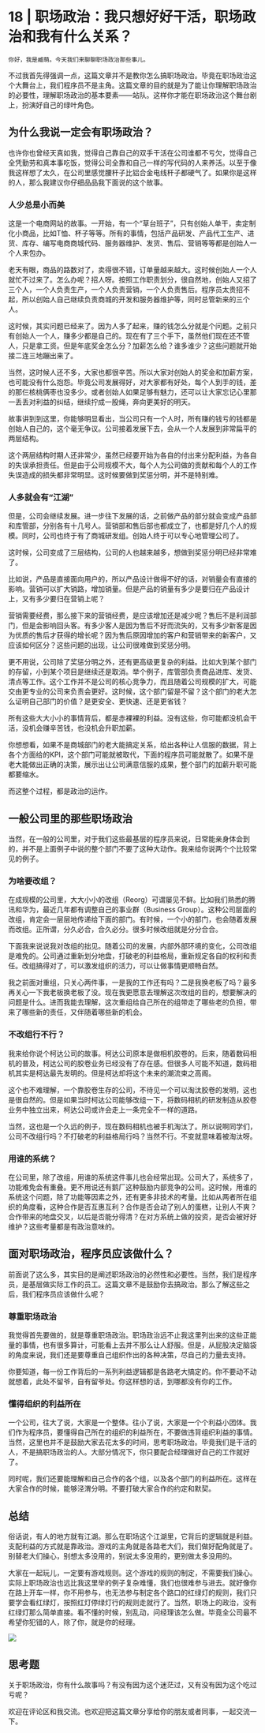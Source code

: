 # 18 | 职场政治：我只想好好干活，职场政治和我有什么关系？

    你好，我是臧萌。今天我们来聊聊职场政治那些事儿。

不过我首先得强调一点，这篇文章并不是教你怎么搞职场政治。毕竟在职场政治这个大舞台上，我们程序员不是主角。这篇文章的目的就是为了能让你理解职场政治的必要性，理解职场政治的基本要素——站队。这样你才能在职场政治这个舞台剧上，扮演好自己的绿叶角色。

## 为什么我说一定会有职场政治？

也许你也曾经天真如我，觉得自己靠自己的双手干活在公司谁都不亏欠，觉得自己全凭勤劳和真本事吃饭，觉得公司全靠和自己一样的写代码的人来养活。以至于像我这样想了太久，在公司里感觉腰杆子比铝合金电线杆子都硬气了。如果你是这样的人，那么我建议你仔细品品我下面说的这个故事。

### 人少总是小而美

这是一个电商网站的故事。一开始，有一个“草台班子”，只有创始人单干，卖定制化小商品，比如T恤、杯子等等。所有的事情，包括产品研发、产品代工生产、进货、库存、编写电商商城代码、服务器维护、发货、售后、营销等等都是创始人一个人来包办。

老天有眼，商品的路数对了，卖得很不错，订单量越来越大。这时候创始人一个人就忙不过来了。怎么办呢？招人呀。按照工作职责划分，很自然地，创始人又招了三个人，一个人负责生产，一个人负责营销，一个人负责售后。程序员太贵招不起，所以创始人自己继续负责商城的开发和服务器维护等，同时总管新来的三个人。

这时候，其实问题已经来了。因为人多了起来，赚的钱怎么分就是个问题。之前只有创始人一个人，赚多少都是自己的。现在有了三个手下，虽然他们现在还不管人，只是拿工资。但是年底奖金怎么分？加薪怎么给？谁多谁少？这些问题就开始接二连三地蹦出来了。

当然，这时候人还不多，大家也都很辛苦。所以大家对创始人的奖金和加薪方案，也可能没有什么抱怨。毕竟公司发展得好，对大家都有好处，每个人到手的钱，差的那仨核桃俩枣也没多少。或者创始人如果足够有魅力，还可以让大家忘记心里那一丢丢对利益的纠结，继续拧成一股绳，奔向更美好的明天。

故事讲到到这里，你能够明显看出，当公司只有一个人时，所有赚的钱亏的钱都是创始人自己的，这个毫无争议。公司接着发展下去，会从一个人发展到非常扁平的两层结构。

这个两层结构时期人还非常少，虽然已经要开始为各自的付出来分配利益，为各自的失误承担责任。但是由于公司规模不大，每个人为公司做的贡献和每个人的工作失误造成的损失都非常明显。这时候要做到奖惩分明，并不是特别难。

### 人多就会有“江湖”

但是，公司会继续发展。进一步往下发展的话，之前做产品的部分就会变成产品部和库管部，分别各有十几号人。营销部和售后部也都成立了，也都是好几个人的规模。同时，公司也终于有了商城研发组。创始人终于可以专心地管理公司了。

这时候，公司变成了三层结构，公司的人也越来越多，想做到奖惩分明已经非常难了。

比如说，产品是直接面向用户的，所以产品设计做得不好的话，对销量会有直接的影响。营销可以扩大销路，增加销量。但是产品的销量有多少是要归在产品设计上，又有多少要归在营销上呢？

营销需要经费，那么接下来的营销经费，是应该增加还是减少呢？售后不是利润部门，但是会影响回头客。有多少客人是因为售后不好而流失的，又有多少新客是因为优质的售后才获得的增长呢？因为售后原因增加的客户和营销带来的新客户，又应该如何区分？这些问题的出现，让公司很难做到奖惩分明。

更不用说，公司除了奖惩分明之外，还有更高级更复杂的利益。比如大到某个部门的存留，小到某个项目是继续还是取消。举个例子，库管部负责商品进库、发货、清点等工作。这个工作并不是公司的核心竞争力，而且随着公司规模的扩大，可能交由更专业的公司来负责会更好。这时候，这个部门留是不留？这个部门的老大怎么证明自己部门的价值？是更安全、更快速、还是更省钱？

所有这些大大小小的事情背后，都是赤裸裸的利益。没有这些，你可能都没机会干活，没机会赚辛苦钱，也没机会升职加薪。

你想想看，如果不是商城部门的老大能搞定关系，给出各种让人信服的数据，背上各个方面给的KPI，这个部门可能就被取代，下面的程序员可能就散了。如果不是老大能做出正确的决策，展示出让公司满意信服的成果，整个部门的加薪升职可能都要缩水。

而这整个过程，都是政治的运作。

## 一般公司里的那些职场政治

当然，在一般的公司里，对于我们这些最基层的程序员来说，日常能亲身体会到的，并不是上面例子中说的整个部门不要了这种大动作。我来给你说两个个比较常见的例子。

### 为啥要改组？

在成规模的公司里，大大小小的改组（Reorg）可谓屡见不鲜。比如我们熟悉的腾讯和华为，最近几年都有调整自己的事业群（Business Group）。这种公司层面的改组，肯定会一层层地传递给下面的部门。有时候，一个小的部门，也会随着发展而改组。正所谓，分久必合，合久必分。很多时候改组就是分分合合。

下面我来说说我对改组的拙见。随着公司的发展，内部外部环境的变化，公司改组是难免的。公司通过重新划分地盘，打破老的利益格局，重新规定各自的权利和责任。改组搞得对了，可以激发组织的活力，可以让做事情更顺畅自然。

我之前面对重组，只关心两件事，一是我的工作还有吗？二是我换老板了吗？最多再关心一下我老板换老板了没。现在我更愿意去理解这次改组的目的，想要解决的问题是什么。进而我能去理解，这次重组给自己所在的组带走了哪些老的负担，带来了哪些新的责任，又伴随着哪些新的机会。

### 不改组行不行？

我来给你说个柯达公司的故事。柯达公司原本是做相机胶卷的。后来，随着数码相机的普及，柯达公司的胶卷业务已经没有了存在感。但很多人可能不知道，数码相机其实是柯达最先发明的。但是柯达却将这个未来的潮流束之高阁。

这个也不难理解，一个靠胶卷生存的公司，不待见一个可以淘汰胶卷的发明，这也是很自然的。但是如果当时柯达公司能够改组一下，将数码相机的研发制造从胶卷业务中独立出来，柯达公司或许会走上一条完全不一样的道路。

当然，这也是一个久远的例子，现在数码相机也被手机淘汰了。所以说啊同学们，公司不改组行吗？不打破老的利益格局行吗？当然不行。不变就意味着被淘汰呀。

### 用谁的系统？

在公司里，除了改组，用谁的系统这件事儿也会经常出现。公司大了，系统多了，功能难免会有重叠。更不用说还有鹅厂这种鼓励内部竞争的公司。这时候，用谁的系统这个问题，除了功能等因素之外，还有更多非技术的考量。比如从两者所在组织的角度看，这种合作是否互惠互利？合作是否会动了别人的蛋糕，让别人不爽？合作带来的地盘交叉，以后是否能分得清？在对方系统上做的投资，是否会被好好维护？这些考量都是有政治意味的。

## 面对职场政治，程序员应该做什么？

前面说了这么多，其实目的是阐述职场政治的必然性和必要性。当然，我们是程序员，是基层做实际工作的员工。这篇文章不是鼓励你去搞政治。那么了解这些之后，我们程序员应该做什么呢？

### 尊重职场政治

我觉得首先要做的，就是尊重职场政治。职场政治远不止我这里列出来的这些正能量的事情，也有很多算计，可能看上去并不那么让人舒服。但是，从屁股决定脑袋的角度来说，我们还是要尊重自己组织作出的各种决策，尽自己的力量去支持。

你要知道，每一份工作背后的一系列利益逻辑都是各路老大搞定的。你不要动不动就想着，此处不留爷，自有留爷处。你这样想的话，到哪都没有你的工作。

### 懂得组织的利益所在

一个公司，往大了说，大家是一个整体。往小了说，大家是一个个利益小团体。我们作为程序员，要懂得自己所在的组织的利益所在，不要做违背组织利益的事情。当然，这里也并不是鼓励大家去花太多的时间，思考职场政治。毕竟我们是干活的人，不是搞职场政治的人。大部分情况下，你只要配合经理做好自己的工作就好了。

同时呢，我们还要能理解和自己合作的各个组，以及各个部门的利益所在。这样在大家合作的时候，能够泾渭分明。不要打破大家合作的约定和默契。

## 总结

俗话说，有人的地方就有江湖。那么在职场这个江湖里，它背后的逻辑就是利益。支配利益的方式就是靠政治。游戏的主角就是各路老大们，我们做好配角就是了。别替老大们操心，别想太多没用的，别说太多没用的，更别做太多没用的。

大家在一起玩儿，一定要有游戏规则。这个游戏的规则的制定，不需要我们操心。实际上职场政治也远比我这里举的例子复杂难懂，我们也很难参与进去。就好像你在路上开车一样，你不用参与，也无法参与制定各个路口的红绿灯的规则，我们只要学会看红绿灯，按照红灯停绿灯行的规则走就行了。当然，职场上的政治，没有红绿灯那么简单直接。看不懂的时候，别乱动，问经理该怎么做。毕竟全公司最不希望你犯错的人，除了你，就是你的经理。

![](https://static001.geekbang.org/resource/image/fe/c0/fe98b8ea3a7a1f74bacf485a4a0f1fc0.png?wh=2753*1085)

## 思考题

关于职场政治，你有什么故事吗？有没有因为这个迷茫过，又有没有因为这个吃过亏呢？

欢迎在评论区和我交流。也欢迎把这篇文章分享给你的朋友或者同事，一起交流一下。
    